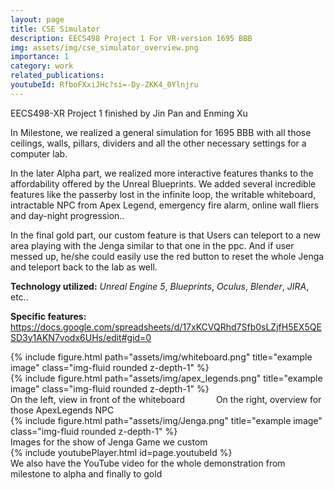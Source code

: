 ```yaml
---
layout: page
title: CSE Simulator
description: EECS498 Project 1 For VR-version 1695 BBB
img: assets/img/cse_simulator_overview.png
importance: 1
category: work
related_publications:
youtubeId: RfboFXxiJHc?si=-Dy-ZKK4_0Ylnjru
---
```


EECS498-XR Project 1 finished by Jin Pan and Enming Xu

In Milestone, we realized a general simulation for 1695 BBB with all those ceilings, walls, pillars, dividers and all the other necessary settings for a computer lab.

In the later Alpha part, we realized more interactive features thanks to the affordability offered by the Unreal Blueprints. We added several incredible features like the passerby lost in the infinite loop, the writable whiteboard, intractable NPC from Apex Legend, emergency fire alarm, online wall fliers and day-night progression..

In the final gold part, our custom feature is that Users can teleport to a new area playing with the Jenga similar to that one in the ppc. And if user messed up, he/she could easily use the red button to reset the whole Jenga and teleport back to the lab as well.

**Technology utilized:** *Unreal Engine 5*, *Blueprints*, *Oculus*, *Blender*, *JIRA*, etc..

**Specific features:** https://docs.google.com/spreadsheets/d/17xKCVQRhd7Sfb0sLZjfH5EX5QESD3y1AKN7vodx6UHs/edit#gid=0

<div class="row">
    <div class="col-sm-6 mt-3 mt-md-0">
        {% include figure.html path="assets/img/whiteboard.png" title="example image" class="img-fluid rounded z-depth-1" %}
    </div>
    <div class="col-sm-6 mt-3 mt-md-0">
        {% include figure.html path="assets/img/apex_legends.png" title="example image" class="img-fluid rounded z-depth-1" %}
    </div>

</div>
<div class="caption">
     On the left, view in front of the whiteboard &emsp;&emsp;&emsp; On the right, overview for those ApexLegends NPC
</div>

<div class="row">
    <div class="col-sm mt-3 mt-md-0">
        {% include figure.html path="assets/img/Jenga.png" title="example image" class="img-fluid rounded z-depth-1" %}
    </div>
</div>
<div class="caption">
    Images for the show of Jenga Game we custom
</div>

<div class="row">
    <div class="col-sm mt-3 mt-md-0">
    {% include youtubePlayer.html id=page.youtubeId %}
    </div>
</div>
<div class="caption">
    We also have the YouTube video for the whole demonstration from milestone to alpha and finally to gold
</div>





